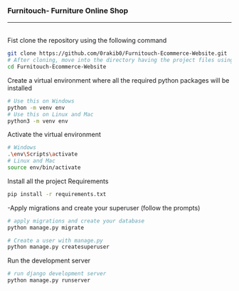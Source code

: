 ### Furnitouch- Furniture Online Shop
<hr>


<br>
Fist clone the repository using the following command

```bash
git clone https://github.com/0rakib0/Furnitouch-Ecommerce-Website.git
# After cloning, move into the directory having the project files using the change directory command
cd Furnitouch-Ecommerce-Website
```
Create a virtual environment where all the required python packages will be installed

```bash
# Use this on Windows
python -m venv env
# Use this on Linux and Mac
python3 -m venv env
```
Activate the virtual environment

```bash
# Windows
.\env\Scripts\activate
# Linux and Mac
source env/bin/activate
```
Install all the project Requirements
```bash
pip install -r requirements.txt
```
-Apply migrations and create your superuser (follow the prompts)
```bash
# apply migrations and create your database
python manage.py migrate

# Create a user with manage.py
python manage.py createsuperuser
```

Run the development server

```bash
# run django development server
python manage.py runserver
```
